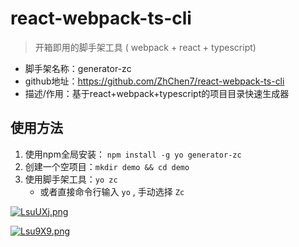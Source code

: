 # react-webpack-ts-cli
> 开箱即用的脚手架工具 ( webpack + react + typescript)



- 脚手架名称：generator-zc
- github地址：https://github.com/ZhChen7/react-webpack-ts-cli
- 描述/作用：基于react+webpack+typescript的项目目录快速生成器



## 使用方法

1. 使用npm全局安装： `npm install -g yo generator-zc`
2. 创建一个空项目：`mkdir demo && cd demo `
3. 使用脚手架工具：`yo zc`  
   - 或者直接命令行输入  `yo` , 手动选择 `Zc`


[![LsuUXj.png](https://s1.ax1x.com/2022/04/20/LsuUXj.png)](https://imgtu.com/i/LsuUXj)

[![Lsu9X9.png](https://s1.ax1x.com/2022/04/20/Lsu9X9.png)](https://imgtu.com/i/Lsu9X9)
